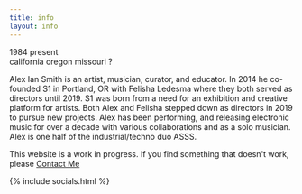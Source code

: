 ```yaml
---
title: info
layout: info
---
```

1984 <i class="fa fa-long-arrow-right" aria-hidden="true" aria-label="to"></i> present<br>
california <i class="fa fa-long-arrow-right" aria-hidden="true" aria-label="to"></i> oregon <i class="fa fa-long-arrow-right" aria-hidden="true" aria-label="to"></i> missouri <i class="fa fa-long-arrow-right" aria-hidden="true" aria-label="to"></i> ?

Alex Ian Smith is an artist, musician, curator, and educator. In 2014 he co-founded S1 in Portland, OR with Felisha Ledesma where they both served as directors until 2019. S1 was born from a need for an exhibition and creative platform for artists. Both Alex and Felisha stepped down as directors in 2019 to pursue new projects. Alex has been performing, and releasing electronic music for over a decade with various collaborations and as a solo musician. Alex is one half of the industrial/techno duo ASSS.

This website is a work in progress. If you find something that doesn't work, please [Contact Me](/contact.html)

{% include socials.html %}

